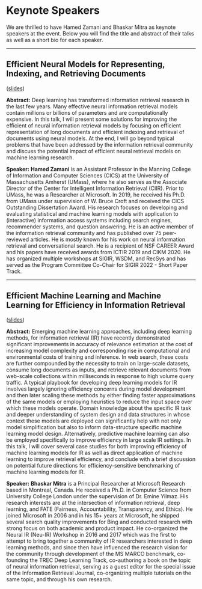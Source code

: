 # Keynote Speakers

We are thrilled to have Hamed Zamani and Bhaskar Mitra as
keynote speakers at the event. Below you will find the title
and abstract of their talks as well as a short bio for each speaker.

-------

## Efficient Neural Models for Representing, Indexing, and Retrieving Documents

([slides](/assets/slides/ReNeuIR2022-keynote-hamed.pdf))

**Abstract:** Deep learning has transformed information retrieval research in the last few years. Many effective neural information retrieval models contain millions or billions of parameters and are computationally expensive. In this talk, I will present some solutions for improving the efficient of neural information retrieval models by focusing on efficient representation of long documents and efficient indexing and retrieval of documents using neural models. At the end, I will go beyond typical problems that have been addressed by the information retrieval community and discuss the potential impact of efficient neural retrieval models on machine learning research.

**Speaker:** **Hamed Zamani** is an Assistant Professor in the Manning College of Information and Computer Sciences (CICS) at the University of Massachusetts Amherst (UMass), where he also serves as the Associate Director of the Center for Intelligent Information Retrieval (CIIR). Prior to UMass, he was a Researcher at Microsoft. In 2019, he received his Ph.D. from UMass under supervision of W. Bruce Croft and received the CICS Outstanding Dissertation Award. His research focuses on developing and evaluating statistical and machine learning models with application to (interactive) information access systems including search engines, recommender systems, and question answering. He is an active member of the information retrieval community and has published over 75 peer-reviewed articles. He is mostly known for his work on neural information retrieval and conversational search. He is a recipient of NSF CAREER Award and his papers have received awards from ICTIR 2019 and CIKM 2020. He has organized multiple workshops at SIGIR, WSDM, and RecSys and has served as the Program Committee Co-Chair for SIGIR 2022 - Short Paper Track.


-------

## Efficient Machine Learning and Machine Learning for Efficiency in Information Retrieval

([slides](/assets/slides/ReNeuIR2022-keynote-bhaskar.pdf))

**Abstract:** Emerging machine learning approaches, including deep learning methods, for information retrieval (IR) have recently demonstrated significant improvements in accuracy of relevance estimation at the cost of increasing model complexity and corresponding rise in computational and environmental costs of training and inference. In web search, these costs are further compounded by the necessity to train on large-scale datasets, consume long documents as inputs, and retrieve relevant documents from web-scale collections within milliseconds in response to high volume query traffic. A typical playbook for developing deep learning models for IR involves largely ignoring efficiency concerns during model development and then later scaling these methods by either finding faster approximations of the same models or employing heuristics to reduce the input space over which these models operate. Domain knowledge about the specific IR task and deeper understanding of system design and data structures in whose context these models are deployed can significantly help with not only model simplification but also to inform data-structure specific machine learning model design. Alternatively, predictive machine learning can also be employed specifically to improve efficiency in large scale IR settings. In this talk, I will cover several case studies for both improving efficiency of machine learning models for IR as well as direct application of machine learning to improve retrieval efficiency, and conclude with a brief discussion on potential future directions for efficiency-sensitive benchmarking of machine learning models for IR.

**Speaker:** **Bhaskar Mitra** is a Principal Researcher at Microsoft Research based in Montreal, Canada. He received a Ph.D. in Computer Science from University College London under the supervision of Dr. Emine Yilmaz. His research interests are at the intersection of information retrieval, deep learning, and FATE (Fairness, Accountability, Transparency, and Ethics). He joined Microsoft in 2006 and in his 15+ years at Microsoft, he shipped several search quality improvements for Bing and conducted research with strong focus on both academic and product impact. He co-organized the Neural IR (Neu-IR) Workshop in 2016 and 2017 which was the first to attempt to bring together a community of IR researchers interested in deep learning methods, and since then have influenced the research vision for the community through development of the MS MARCO benchmark, co-founding the TREC Deep Learning Track, co-authoring a book on the topic of neural information retrieval, serving as a guest editor for the special issue of the Information Retrieval Journal, co-organizing multiple tutorials on the same topic, and through his own research. 
